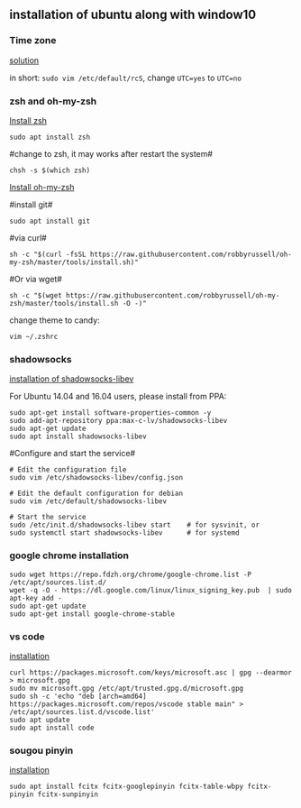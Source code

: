 ## installation of ubuntu along with window10

### Time zone

[solution](http://blog.csdn.net/gatieme/article/details/51883981)

in short: `sudo vim /etc/default/rcS`, change `UTC=yes` to `UTC=no`

### zsh and oh-my-zsh

[Install zsh](https://github.com/robbyrussell/oh-my-zsh/wiki/Installing-ZSH)

```
sudo apt install zsh
```

#change to zsh, it may works after restart the system#

```
chsh -s $(which zsh)
```

[Install oh-my-zsh](https://github.com/robbyrussell/oh-my-zsh)

#install git#

```
sudo apt install git
```

#via curl#
```
sh -c "$(curl -fsSL https://raw.githubusercontent.com/robbyrussell/oh-my-zsh/master/tools/install.sh)"
```

#Or via wget#
```
sh -c "$(wget https://raw.githubusercontent.com/robbyrussell/oh-my-zsh/master/tools/install.sh -O -)"
```

change theme to candy:

```
vim ~/.zshrc
```


### shadowsocks

[installation of shadowsocks-libev](https://github.com/shadowsocks/shadowsocks-libev)

For Ubuntu 14.04 and 16.04 users, please install from PPA:

```
sudo apt-get install software-properties-common -y
sudo add-apt-repository ppa:max-c-lv/shadowsocks-libev
sudo apt-get update
sudo apt install shadowsocks-libev
```

#Configure and start the service#

```
# Edit the configuration file
sudo vim /etc/shadowsocks-libev/config.json

# Edit the default configuration for debian
sudo vim /etc/default/shadowsocks-libev

# Start the service
sudo /etc/init.d/shadowsocks-libev start    # for sysvinit, or
sudo systemctl start shadowsocks-libev      # for systemd
```

### google chrome installation

```
sudo wget https://repo.fdzh.org/chrome/google-chrome.list -P /etc/apt/sources.list.d/
wget -q -O - https://dl.google.com/linux/linux_signing_key.pub  | sudo apt-key add -
sudo apt-get update
sudo apt-get install google-chrome-stable
```

### vs code

[installation](http://tipsonubuntu.com/2017/03/03/install-ms-visual-studio-code-ubuntu-16-0416-10/)

```
curl https://packages.microsoft.com/keys/microsoft.asc | gpg --dearmor > microsoft.gpg
sudo mv microsoft.gpg /etc/apt/trusted.gpg.d/microsoft.gpg
sudo sh -c 'echo "deb [arch=amd64] https://packages.microsoft.com/repos/vscode stable main" > /etc/apt/sources.list.d/vscode.list'
sudo apt update
sudo apt install code
```

### sougou pinyin

[installation](http://ubuntuhandbook.org/index.php/2016/07/2-best-chinese-pinyin-im-ubuntu-16-04/)

```
sudo apt install fcitx fcitx-googlepinyin fcitx-table-wbpy fcitx-pinyin fcitx-sunpinyin

